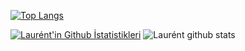 [![Top Langs](https://github-readme-stats.vercel.app/api/top-langs/?username=anuraghazra)](https://github.com/anuraghazra/github-readme-stats)

[![Laurént'in Github İstatistikleri](https://github-readme-stats.vercel.app/api?username=emirhanyaka)](https://github.com/anuraghazra/github-readme-stats)
![Laurént github stats](https://github-readme-stats.vercel.app/api?username=emirhanyaka&show_icons=true&theme=radical)


<!--
**EmirhanYaka/EmirhanYaka** is a ✨ _special_ ✨ repository because its `README.md` (this file) appears on your GitHub profile.

Here are some ideas to get you started:

- 🔭 I’m currently working on ...
- 🌱 I’m currently learning ...
- 👯 I’m looking to collaborate on ...
- 🤔 I’m looking for help with ...
- 💬 Ask me about ...
- 📫 How to reach me: ...
- 😄 Pronouns: ...
⚡ Fun fact: ...

